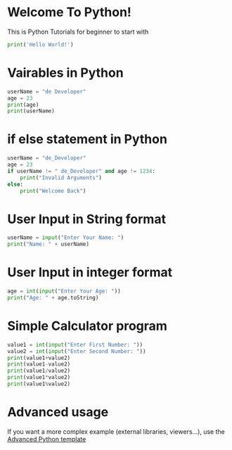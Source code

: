 # Welcome To Python!

This is Python Tutorials for beginner to start with

```python runnable
print('Hello World!')
```

# Vairables in Python

```python runnable
userName = "de Developer"
age = 23
print(age)
print(userName)
```

# if else statement in Python

```python runnable
userName = "de_Developer"
age = 23
if userName != " de_Developer" and age != 1234:
    print("Invalid Arguments")
else:
    print("Welcome Back")
```

# User Input in String format

```python runnable
userName = input("Enter Your Name: ")
print("Name: " + userName)
```

# User Input in integer format

```python runnable
age = int(input("Enter Your Age: "))
print("Age: " + age.toString)
```

# Simple Calculator program

```python runnable
value1 = int(input("Enter First Number: "))
value2 = int(input("Enter Second Number: "))
print(value1+value2)
print(value1-value2)
print(value1/value2)
print(value1*value2)
print(value1%value2)
```
# Advanced usage

If you want a more complex example (external libraries, viewers...), use the [Advanced Python template](https://tech.io/select-repo/429)
